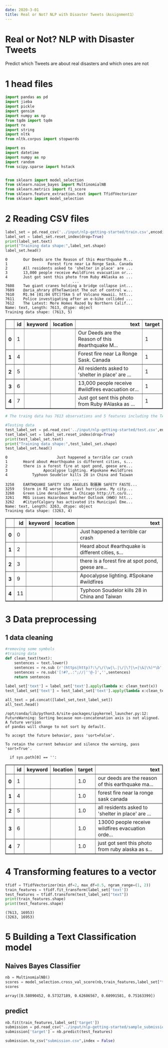```yaml
---
date: 2020-3-01
title: Real or Not? NLP with Disaster Tweets（Assignment1）
---
```



# Real or Not? NLP with Disaster Tweets   
Predict which Tweets are about real disasters and which ones are not


# 1 head files


```python
import pandas as pd
import jieba
import pickle
import gensim
import numpy as np
from tqdm import tqdm
import re
import string
import nltk
from nltk.corpus import stopwords

import os
import datetime
import numpy as np
import random
from scipy.sparse import hstack


from sklearn import model_selection
from sklearn.naive_bayes import MultinomialNB
from sklearn.metrics import f1_score
from sklearn.feature_extraction.text import TfidfVectorizer
from sklearn import model_selection

```

# 2 Reading CSV files


```python
label_set = pd.read_csv('../input/nlp-getting-started/train.csv',encoding='gbk',keep_default_na=False)
label_set = label_set.reset_index(drop=True)
print(label_set.text)
print("Training data shape:",label_set.shape)
label_set.head()
```

    0       Our Deeds are the Reason of this #earthquake M...
    1                  Forest fire near La Ronge Sask. Canada
    2       All residents asked to 'shelter in place' are ...
    3       13,000 people receive #wildfires evacuation or...
    4       Just got sent this photo from Ruby #Alaska as ...
                                  ...                        
    7608    Two giant cranes holding a bridge collapse int...
    7609    @aria_ahrary @TheTawniest The out of control w...
    7610    M1.94 [01:04 UTC]?5km S of Volcano Hawaii. htt...
    7611    Police investigating after an e-bike collided ...
    7612    The Latest: More Homes Razed by Northern Calif...
    Name: text, Length: 7613, dtype: object
    Training data shape: (7613, 5)





<div>
<style scoped>
    .dataframe tbody tr th:only-of-type {
        vertical-align: middle;
    }

    .dataframe tbody tr th {
        vertical-align: top;
    }

    .dataframe thead th {
        text-align: right;
    }
</style>
<table border="1" class="dataframe">
  <thead>
    <tr style="text-align: right;">
      <th></th>
      <th>id</th>
      <th>keyword</th>
      <th>location</th>
      <th>text</th>
      <th>target</th>
    </tr>
  </thead>
  <tbody>
    <tr>
      <th>0</th>
      <td>1</td>
      <td></td>
      <td></td>
      <td>Our Deeds are the Reason of this #earthquake M...</td>
      <td>1</td>
    </tr>
    <tr>
      <th>1</th>
      <td>4</td>
      <td></td>
      <td></td>
      <td>Forest fire near La Ronge Sask. Canada</td>
      <td>1</td>
    </tr>
    <tr>
      <th>2</th>
      <td>5</td>
      <td></td>
      <td></td>
      <td>All residents asked to 'shelter in place' are ...</td>
      <td>1</td>
    </tr>
    <tr>
      <th>3</th>
      <td>6</td>
      <td></td>
      <td></td>
      <td>13,000 people receive #wildfires evacuation or...</td>
      <td>1</td>
    </tr>
    <tr>
      <th>4</th>
      <td>7</td>
      <td></td>
      <td></td>
      <td>Just got sent this photo from Ruby #Alaska as ...</td>
      <td>1</td>
    </tr>
  </tbody>
</table>
</div>




```python
# The traing data has 7613 observations and 5 features including the TARGET
```


```python
#Testing data
test_label_set = pd.read_csv('../input/nlp-getting-started/test.csv',encoding='gbk',keep_default_na=False)
tset_label_set = label_set.reset_index(drop=True)
print(test_label_set.text)
print("Training data shape:",test_label_set.shape)
test_label_set.head()
```

    0                      Just happened a terrible car crash
    1       Heard about #earthquake is different cities, s...
    2       there is a forest fire at spot pond, geese are...
    3                Apocalypse lighting. #Spokane #wildfires
    4           Typhoon Soudelor kills 28 in China and Taiwan
                                  ...                        
    3258    EARTHQUAKE SAFETY LOS ANGELES 聣脹脪 SAFETY FASTE...
    3259    Storm in RI worse than last hurricane. My city...
    3260    Green Line derailment in Chicago http://t.co/U...
    3261    MEG issues Hazardous Weather Outlook (HWO) htt...
    3262    #CityofCalgary has activated its Municipal Eme...
    Name: text, Length: 3263, dtype: object
    Training data shape: (3263, 4)





<div>
<style scoped>
    .dataframe tbody tr th:only-of-type {
        vertical-align: middle;
    }

    .dataframe tbody tr th {
        vertical-align: top;
    }

    .dataframe thead th {
        text-align: right;
    }
</style>
<table border="1" class="dataframe">
  <thead>
    <tr style="text-align: right;">
      <th></th>
      <th>id</th>
      <th>keyword</th>
      <th>location</th>
      <th>text</th>
    </tr>
  </thead>
  <tbody>
    <tr>
      <th>0</th>
      <td>0</td>
      <td></td>
      <td></td>
      <td>Just happened a terrible car crash</td>
    </tr>
    <tr>
      <th>1</th>
      <td>2</td>
      <td></td>
      <td></td>
      <td>Heard about #earthquake is different cities, s...</td>
    </tr>
    <tr>
      <th>2</th>
      <td>3</td>
      <td></td>
      <td></td>
      <td>there is a forest fire at spot pond, geese are...</td>
    </tr>
    <tr>
      <th>3</th>
      <td>9</td>
      <td></td>
      <td></td>
      <td>Apocalypse lighting. #Spokane #wildfires</td>
    </tr>
    <tr>
      <th>4</th>
      <td>11</td>
      <td></td>
      <td></td>
      <td>Typhoon Soudelor kills 28 in China and Taiwan</td>
    </tr>
  </tbody>
</table>
</div>



# 3 Data preprocessing

## 1 data cleaning


```python
#removing some symbols
#training data
def clean_text(text):
    sentences = text.lower()
    sentences = re.sub (r'(https|http)?:\/\/(\w|\.|\/|\?|\=|\&|\%)*\b', ' ', sentences, flags=re.MULTILINE)
    sentences = re.sub('[!#?,.:";//|''@-]','',sentences)
    return sentences
    
label_set['text'] = label_set['text'].apply(lambda x: clean_text(x))
test_label_set['text'] = test_label_set['text'].apply(lambda x:clean_text(x))

all_text = pd.concat([label_set,test_label_set])
all_text.head()
```

    /opt/conda/lib/python3.6/site-packages/ipykernel_launcher.py:12: FutureWarning: Sorting because non-concatenation axis is not aligned. A future version
    of pandas will change to not sort by default.
    
    To accept the future behavior, pass 'sort=False'.
    
    To retain the current behavior and silence the warning, pass 'sort=True'.
    
      if sys.path[0] == '':





<div>
<style scoped>
    .dataframe tbody tr th:only-of-type {
        vertical-align: middle;
    }

    .dataframe tbody tr th {
        vertical-align: top;
    }

    .dataframe thead th {
        text-align: right;
    }
</style>
<table border="1" class="dataframe">
  <thead>
    <tr style="text-align: right;">
      <th></th>
      <th>id</th>
      <th>keyword</th>
      <th>location</th>
      <th>target</th>
      <th>text</th>
    </tr>
  </thead>
  <tbody>
    <tr>
      <th>0</th>
      <td>1</td>
      <td></td>
      <td></td>
      <td>1.0</td>
      <td>our deeds are the reason of this earthquake ma...</td>
    </tr>
    <tr>
      <th>1</th>
      <td>4</td>
      <td></td>
      <td></td>
      <td>1.0</td>
      <td>forest fire near la ronge sask canada</td>
    </tr>
    <tr>
      <th>2</th>
      <td>5</td>
      <td></td>
      <td></td>
      <td>1.0</td>
      <td>all residents asked to 'shelter in place' are ...</td>
    </tr>
    <tr>
      <th>3</th>
      <td>6</td>
      <td></td>
      <td></td>
      <td>1.0</td>
      <td>13000 people receive wildfires evacuation orde...</td>
    </tr>
    <tr>
      <th>4</th>
      <td>7</td>
      <td></td>
      <td></td>
      <td>1.0</td>
      <td>just got sent this photo from ruby alaska as s...</td>
    </tr>
  </tbody>
</table>
</div>



# 4 Transforming features to a vector


```python
tfidf = TfidfVectorizer(min_df=2, max_df=0.5, ngram_range=(1, 2))
train_features = tfidf.fit_transform(label_set['text'])
test_features = tfidf.transform(test_label_set["text"])
print(train_features.shape)
print(test_features.shape)
```

    (7613, 16953)
    (3263, 16953)


# 5 Building a Text Classification model

## Naives Bayes Classifier


```python
nb = MultinomialNB()
scores = model_selection.cross_val_score(nb,train_features,label_set["target"],cv=5,scoring="f1")
scores
```




    array([0.58090452, 0.57327189, 0.62686567, 0.60991581, 0.75163399])



## predict


```python
nb.fit(train_features,label_set['target'])
submission = pd.read_csv("../input/nlp-getting-started/sample_submission.csv")
submission['target'] = nb.predict(test_features)

submission.to_csv("submission.csv",index = False)
```
